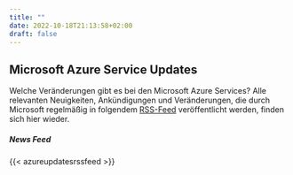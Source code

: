 ```yaml
---
title: ""
date: 2022-10-18T21:13:58+02:00
draft: false
---
```


## Microsoft Azure Service Updates

Welche Veränderungen gibt es bei den Microsoft Azure Services? Alle relevanten Neuigkeiten, Ankündigungen und Veränderungen, die durch Microsoft regelmäßig in folgendem [RSS-Feed](https://azurecomcdn.azureedge.net/en-us/updates/feed/) veröffentlicht werden, finden sich hier wieder.

##### News Feed

{{< azureupdatesrssfeed >}}
